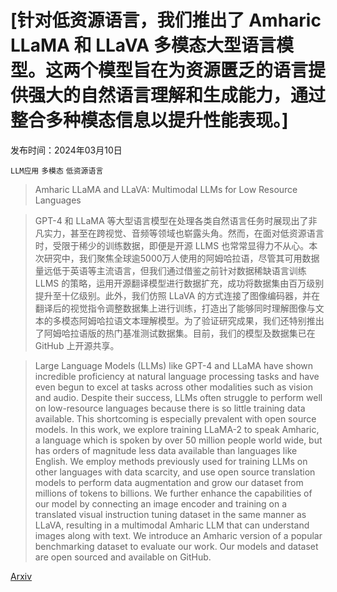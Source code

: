# [针对低资源语言，我们推出了 Amharic LLaMA 和 LLaVA 多模态大型语言模型。这两个模型旨在为资源匮乏的语言提供强大的自然语言理解和生成能力，通过整合多种模态信息以提升性能表现。]

发布时间：2024年03月10日

`LLM应用` `多模态` `低资源语言`

> Amharic LLaMA and LLaVA: Multimodal LLMs for Low Resource Languages

> GPT-4 和 LLaMA 等大型语言模型在处理各类自然语言任务时展现出了非凡实力，甚至在跨视觉、音频等领域也崭露头角。然而，在面对低资源语言时，受限于稀少的训练数据，即便是开源 LLMS 也常常显得力不从心。本次研究中，我们聚焦全球逾5000万人使用的阿姆哈拉语，尽管其可用数据量远低于英语等主流语言，但我们通过借鉴之前针对数据稀缺语言训练 LLMS 的策略，运用开源翻译模型进行数据扩充，成功将数据集由百万级别提升至十亿级别。此外，我们仿照 LLaVA 的方式连接了图像编码器，并在翻译后的视觉指令调整数据集上进行训练，打造出了能够同时理解图像与文本的多模态阿姆哈拉语文本理解模型。为了验证研究成果，我们还特别推出了阿姆哈拉语版的热门基准测试数据集。目前，我们的模型及数据集已在 GitHub 上开源共享。

> Large Language Models (LLMs) like GPT-4 and LLaMA have shown incredible proficiency at natural language processing tasks and have even begun to excel at tasks across other modalities such as vision and audio. Despite their success, LLMs often struggle to perform well on low-resource languages because there is so little training data available. This shortcoming is especially prevalent with open source models. In this work, we explore training LLaMA-2 to speak Amharic, a language which is spoken by over 50 million people world wide, but has orders of magnitude less data available than languages like English. We employ methods previously used for training LLMs on other languages with data scarcity, and use open source translation models to perform data augmentation and grow our dataset from millions of tokens to billions. We further enhance the capabilities of our model by connecting an image encoder and training on a translated visual instruction tuning dataset in the same manner as LLaVA, resulting in a multimodal Amharic LLM that can understand images along with text. We introduce an Amharic version of a popular benchmarking dataset to evaluate our work. Our models and dataset are open sourced and available on GitHub.

[Arxiv](https://arxiv.org/abs/2403.06354)